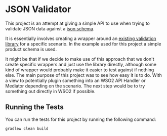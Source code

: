 # JSON Validator

This project is an attempt at giving a simple API to use when trying to
validate JSON data against a [json schema](http://json-schema.org/).

It is essentially involves creating a wrapper around an [existing validation
library](https://github.com/daveclayton/json-schema-validator) for a specific
scenario. In the example used for this project a simple product schema is
used.

It might be that if we decide to make use of this approach that we don't
create specific wrappers and just use the library directly, although some
kind of wrapper would probably make it easier to test against if nothing else.
The main purpose of this project was to see how easy it is to do. With a view
to potentially plugin something into an WSO2 API Handler or Mediator depending
on the scenario. The next step would be to try something out directly in WSO2
if possible.

## Running the Tests

You can run the tests for this project by running the following command:

```
gradlew clean build
```